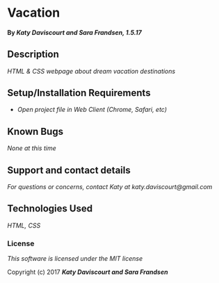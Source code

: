 # Vacation

#### By _**Katy Daviscourt and Sara Frandsen, 1.5.17**_

## Description

_HTML & CSS webpage about dream vacation destinations_

## Setup/Installation Requirements

* _Open project file in Web Client (Chrome, Safari, etc)_


## Known Bugs

_None at this time_

## Support and contact details

_For questions or concerns, contact Katy at katy.daviscourt@gmail.com_

## Technologies Used

_HTML, CSS_

### License

*This software is licensed under the MIT license*

Copyright (c) 2017 **_Katy Daviscourt and Sara Frandsen_**
